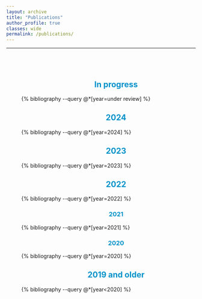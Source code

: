 ```yaml
---
layout: archive
title: "Publications"
author_profile: true
classes: wide
permalink: /publications/
---
```


<style>
.center-div {
     margin: 0 auto;
     width: 100%;
     text-align: justify;
     padding: 40px;
}
</style>

<hr>

<div class="center-div">

<center><h2 style="color:#0092ca;">In progress</h2> </center>

{% bibliography --query @*[year=under review] %}


<center><h2 style="color:#0092ca;">2024</h2> </center>

{% bibliography --query @*[year=2024] %}

<center><h2 style="color:#0092ca;">2023</h2> </center>

{% bibliography --query @*[year=2023] %}

<center><h2 style="color:#0092ca;">2022</h2> </center>

{% bibliography --query @*[year=2022] %}

<center><h3 style="color:#0092ca;">2021</h3> </center>

{% bibliography --query @*[year=2021] %}

<center><h3 style="color:#0092ca;">2020</h3> </center>

{% bibliography --query @*[year=2020] %}

<center><h2 style="color:#0092ca;">2019 and older </h2> </center>

{% bibliography --query @*[year<2020] %}

</div>